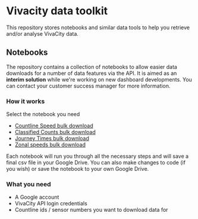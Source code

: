 # Vivacity data toolkit
This repository stores notebooks and similar data tools to help you retrieve and/or analyse VivaCity data. 

## Notebooks

The repository contains a collection of notebooks to allow easier data downloads for a number of data features via the API. It is aimed as an **interim solution** while we're working on new dashboard developments. You can contact your customer success manager for more information.

### How it works

Select the notebook you need
- [Countline Speed bulk download](https://github.com/vivacitylabs/data-toolkit/blob/master/countline_speeds_bulk_download_generator.ipynb)
- [Classified Counts bulk download](https://github.com/vivacitylabs/data-toolkit/blob/master/classified_counts_bulk_download_generator.ipynb)
- [Journey Times bulk download](https://github.com/vivacitylabs/data-toolkit/blob/master/journey_times_bulk_download_generator.ipynb)
- [Zonal speeds bulk download](https://github.com/vivacitylabs/data-toolkit/blob/master/zonal_speeds_bulk_download_generator.ipynb)

Each notebook will run you through all the necessary steps and will save a final csv file in your Google Drive.
You can also make changes to code (if you wish) or save the notebook to your own Google Drive. 

### What you need

- A Google account
- VivaCity API login credentials
- Countline ids / sensor numbers you want to download data for
